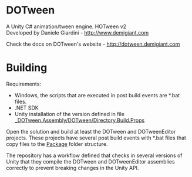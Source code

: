# DOTween

A Unity C# animation/tween engine. HOTween v2  
Developed by Daniele Giardini - http://www.demigiant.com

Check the docs on DOTween's website - http://dotween.demigiant.com

# Building

Requirements:
- Windows, the scripts that are executed in post build events are *.bat files.
- .NET SDK
- Unity installation of the version defined in file [_DOTween.Assembly/DOTween/Directory.Build.Props](_DOTween.Assembly/DOTween/Directory.Build.Props)

Open the solution and build at least the DOTween and DOTweenEditor projects. These projects have several post build events with *.bat files that copy files to the [Package](Package) folder structure.

The repository has a workflow defined that checks in several versions of Unity that they compile the DOTween and DOTweenEditor assemblies correctly to prevent breaking changes in the Unity API.